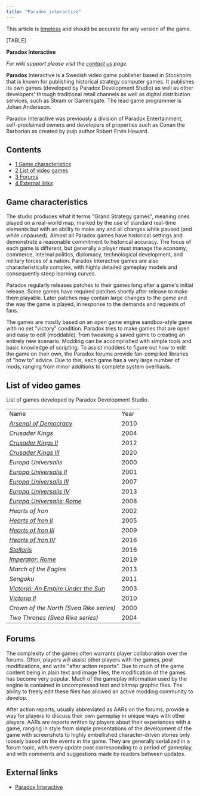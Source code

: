 ```yaml
---
title: "Paradox_interactive"
---
```


This article is [timeless](/Category:Timeless "Category:Timeless") and
should be accurate for any version of the game.

[TABLE]

**Paradox Interactive**

*For wiki support please visit the [contact
us](/index.php?title=Contact_us&action=edit&redlink=1 "Contact us (page does not exist)")
page.*  

**Paradox** Interactive is a Swedish video game publisher based in
Stockholm that is known for publishing historical strategy computer
games. It publishes its own games (developed by Paradox Development
Studio) as well as other developers' through traditional retail channels
as well as digital distribution services, such as Steam or Gamersgate.
The lead game programmer is Johan Andersson.

Paradox Interactive was previously a division of Paradox Entertainment,
self-proclaimed owners and developers of properties such as Conan the
Barbarian as created by pulp author Robert Ervin Howard.

## Contents

-   [ 1 Game characteristics ](#Game_characteristics)
-   [ 2 List of video games ](#List_of_video_games)
-   [ 3 Forums ](#Forums)
-   [ 4 External links ](#External_links)

##  Game characteristics 

The studio produces what it terms "Grand Strategy games", meaning ones
played on a real-world map, marked by the use of standard real-time
elements but with an ability to make any and all changes while paused
(and while unpaused). Almost all Paradox games have historical settings
and demonstrate a reasonable commitment to historical accuracy. The
focus of each game is different, but generally a player must manage the
economy, commerce, internal politics, diplomacy, technological
development, and military forces of a nation. Paradox Interactive games
are also characteristically complex, with highly detailed gameplay
models and consequently steep learning curves.

Paradox regularly releases patches to their games long after a game's
initial release. Some games have required patches shortly after release
to make them playable. Later patches may contain large changes to the
game and the way the game is played, in response to the demands and
requests of fans.

The games are mostly based on an open game engine sandbox-style game
with no set "victory" condition. Paradox tries to make games that are
open and easy to edit (moddable), from tweaking a saved game to creating
an entirely new scenario. Modding can be accomplished with simple tools
and basic knowledge of scripting. To assist modders to figure out how to
edit the game on their own, the Paradox forums provide fan-compiled
libraries of "how to" advice. Due to this, each game has a very large
number of mods, ranging from minor additions to complete system
overhauls.

##  List of video games 

List of games developed by Paradox Development Studio.

|                                                                                                                                    |      |
|------------------------------------------------------------------------------------------------------------------------------------|------|
| Name                                                                                                                               | Year |
| *[Arsenal of Democracy](https://aod.paradoxwikis.com/Main_Page "aod:Main Page")*                                                   | 2010 |
| *Crusader Kings*                                                                                                                   | 2004 |
| *[Crusader Kings II](https://ck2.paradoxwikis.com/Crusader_Kings_II_Wiki "ckii:Crusader Kings II Wiki")*                           | 2012 |
| *[Crusader Kings III](https://ck3.paradoxwikis.com/Crusader_Kings_III_Wiki "ck3:Crusader Kings III Wiki")*                         | 2020 |
| *Europa Universalis*                                                                                                               | 2000 |
| *[Europa Universalis II](https://eu2.paradoxwikis.com/Main_Page "eu2:Main Page")*                                                  | 2001 |
| *[Europa Universalis III](https://eu3.paradoxwikis.com/Europa_Universalis_3_Wiki "eu3:Europa Universalis 3 Wiki")*                 | 2007 |
| *[Europa Universalis IV](https://eu4.paradoxwikis.com/Europa_Universalis_4_Wiki "eu4:Europa Universalis 4 Wiki")*                  | 2013 |
| *[Europa Universalis: Rome](https://eurome.paradoxwikis.com/Europa_Universalis:_Rome_Wiki "eurome:Europa Universalis: Rome Wiki")* | 2008 |
| *Hearts of Iron*                                                                                                                   | 2002 |
| *[Hearts of Iron II](https://hoi2.paradoxwikis.com/Main_Page "hoi2:Main Page")*                                                    | 2005 |
| *[Hearts of Iron III](https://hoi3.paradoxwikis.com/Hearts_of_Iron_3_Wiki "hoi3:Hearts of Iron 3 Wiki")*                           | 2009 |
| *[Hearts of Iron IV](http://hoi4.paradoxwikis.com/Hearts_of_Iron_4_Wiki "hoi4:Hearts of Iron 4 Wiki")*                             | 2016 |
| *[Stellaris](https://stellaris.paradoxwikis.com/Stellaris_Wiki "stella:Stellaris Wiki")*                                           | 2016 |
| *[Imperator: Rome](https://imperator.paradoxwikis.com/Imperator_Wiki "imperator:Imperator Wiki")*                                  | 2019 |
| *March of the Eagles*                                                                                                              | 2013 |
| *Sengoku*                                                                                                                          | 2011 |
| *[Victoria: An Empire Under the Sun](https://vic1.paradoxwikis.com/Main_Page "vic1:Main Page")*                                    | 2003 |
| *[Victoria II](https://vic2.paradoxwikis.com/Victoria_2_Wiki "v2:Victoria 2 Wiki")*                                                | 2010 |
| *Crown of the North (Svea Rike series)*                                                                                            | 2000 |
| *Two Thrones (Svea Rike series)*                                                                                                   | 2004 |

##  Forums 

The complexity of the games often warrants player collaboration over the
forums. Often, players will assist other players with the games, post
modifications, and write "after action reports". Due to much of the game
content being in plain text and image files, the modification of the
games has become very popular. Much of the gameplay information used by
the engine is contained in uncompressed text and bitmap graphic files.
The ability to freely edit these files has allowed an active modding
community to develop.

After action reports, usually abbreviated as AARs on the forums, provide
a way for players to discuss their own gameplay in unique ways with
other players. AARs are reports written by players about their
experiences with a game, ranging in style from simple presentations of
the development of the game with screenshots to highly embellished
character-driven stories only loosely based on the events in the game.
They are generally serialized in a forum topic, with every update post
corresponding to a period of gameplay, and with comments and suggestions
made by readers between updates.

##  External links 

-   [Paradox Interactive](http://www.paradoxplaza.com/)
